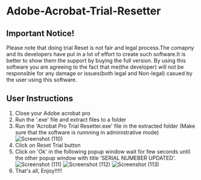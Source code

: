 # Adobe-Acrobat-Trial-Resetter

Important Notice!
--------------------------------------------------
Please note that doing trial Reset is not fair and legal process.The comapny and its developers have 
put in a lot of effort to create such software.It is better to show them the support by buying the full version.
By using this software you are agreeing to the fact that me(the developer) will not be responsible for any damage or issues(both legal and Non-legal) casued by the user using this software.

User Instructions
--------------------------------------------------
1. Close your Adobe acrobat pro
2. Run the '.exe' file and extract files to a folder
3. Run the 'Acrobat Pro Trial Resetter.exe' file in the extracted folder (Make sure that the software is runnning in administrative mode)
![Screenshot (110)](https://user-images.githubusercontent.com/56044352/106393265-25bdf500-641c-11eb-89f4-e87164adc77b.png)
4. Click on Reset Trial button
5. Click on 'Ok' in the following popup window wait for few seconds until the other popup window with title 'SERIAL NUMEBER UPDATED'.
![Screenshot (111)](https://user-images.githubusercontent.com/56044352/106393280-353d3e00-641c-11eb-9297-566340bdb638.png)
![Screenshot (112)](https://user-images.githubusercontent.com/56044352/106393297-530aa300-641c-11eb-83ca-b52a322554f9.png)
![Screenshot (113)](https://user-images.githubusercontent.com/56044352/106393308-5aca4780-641c-11eb-8955-d2a23bbc36ac.png)
6. That's all, Enjoy!!!!!
